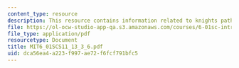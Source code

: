```yaml
---
content_type: resource
description: This resource contains information related to knights paths on a chessboard.
file: https://ol-ocw-studio-app-qa.s3.amazonaws.com/courses/6-01sc-introduction-to-electrical-engineering-and-computer-science-i-spring-2011/dca56ea4a223f997ae72f6fcf791bfc5_MIT6_01SCS11_13_3_6.pdf
file_type: application/pdf
resourcetype: Document
title: MIT6_01SCS11_13_3_6.pdf
uid: dca56ea4-a223-f997-ae72-f6fcf791bfc5
---
```

